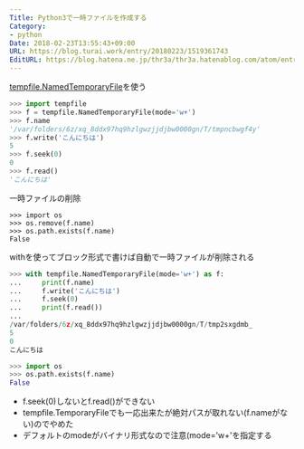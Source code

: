```yaml
---
Title: Python3で一時ファイルを作成する
Category:
- python
Date: 2018-02-23T13:55:43+09:00
URL: https://blog.turai.work/entry/20180223/1519361743
EditURL: https://blog.hatena.ne.jp/thr3a/thr3a.hatenablog.com/atom/entry/17391345971618985125
---
```


[tempfile.NamedTemporaryFile](https://docs.python.jp/3/library/tempfile.html)を使う

```python
>>> import tempfile
>>> f = tempfile.NamedTemporaryFile(mode='w+')
>>> f.name
'/var/folders/6z/xq_8ddx97hq9hzlgwzjjdjbw0000gn/T/tmpncbwgf4y'
>>> f.write('こんにちは')
5
>>> f.seek(0)
0
>>> f.read()
'こんにちは'
```

一時ファイルの削除

```
>>> import os
>>> os.remove(f.name)
>>> os.path.exists(f.name)
False
```

withを使ってブロック形式で書けば自動で一時ファイルが削除される

```python
>>> with tempfile.NamedTemporaryFile(mode='w+') as f:
...     print(f.name)
...     f.write('こんにちは')
...     f.seek(0)
...     print(f.read())
... 
/var/folders/6z/xq_8ddx97hq9hzlgwzjjdjbw0000gn/T/tmp2sxgdmb_
5
0
こんにちは

>>> import os
>>> os.path.exists(f.name)
False
```

- f.seek(0)しないとf.read()ができない
- tempfile.TemporaryFileでも一応出来たが絶対パスが取れない(f.nameがない)のでやめた
- デフォルトのmodeがバイナリ形式なので注意(mode='w+'を指定する
